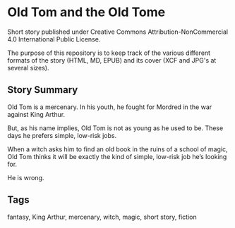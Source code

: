 # Old Tom and the Old Tome #

Short story published under Creative Commons Attribution-NonCommercial 4.0 International Public License.

The purpose of this repository is to keep track of the various different formats of the story (HTML, MD, EPUB) and its cover (XCF and JPG's at several sizes).


## Story Summary ##

Old Tom is a mercenary.  In his youth, he fought for Mordred in the war against King Arthur.

But, as his name implies, Old Tom is not as young as he used to be.  These days he prefers simple, low-risk jobs.

When a witch asks him to find an old book in the ruins of a school of magic, Old Tom thinks it will be exactly the kind of simple, low-risk job he’s looking for.

He is wrong.


## Tags ##

fantasy, King Arthur, mercenary, witch, magic, short story, fiction